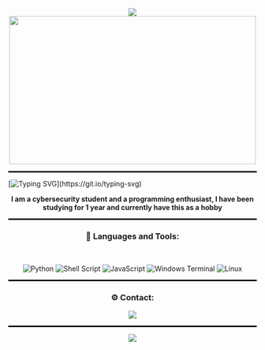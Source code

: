 <div align="center" >
<img src="https://capsule-render.vercel.app/api?type=waving&color=0:6b1f20,100:710c04&reversal=true&height=120&width=100%&section=header">
<img width="500px" height="300px" src="https://github.com/arlindx/arlindx/assets/139892800/24a18cc7-675a-430a-b357-6f88902ef302">
<hr style="border: 1px solid black;">  
 
</div>

[![Typing SVG](https://readme-typing-svg.demolab.com?font=Fira+Code&weight=600&size=24&pause=1000&color=B30000&center=true&vCenter=true&width=1200&lines=Hey%2C+I'am+Arlindx.)](https://git.io/typing-svg)

<div align="center">
 <strong aling="center"> <p> I am a cybersecurity student and a programming enthusiast, I have been studying for 1 year and currently have this as a hobby </p> </strong>
 <hr style="border: 1px solid black;">  

<h3>🔧 Languages and Tools:</h3>
<br>

![Python](https://img.shields.io/badge/python-3670A0?style=for-the-badge&logo=python&logoColor=ffdd54)
![Shell Script](https://img.shields.io/badge/shell_script-%23121011.svg?style=for-the-badge&logo=gnu-bash&logoColor=white)
![JavaScript](https://img.shields.io/badge/javascript-%23323330.svg?style=for-the-badge&logo=javascript&logoColor=%23F7DF1E)
![Windows Terminal](https://img.shields.io/badge/Windows%20Terminal-%234D4D4D.svg?style=for-the-badge&logo=windows-terminal&logoColor=white)
![Linux](https://img.shields.io/badge/Linux-FCC624?style=for-the-badge&logo=linux&logoColor=black)

 <hr style="border: 1px solid black;">  

<h3>⚙️ Contact:</h3>

<a href = "mailto:arlindx.txt@gmail.com">
  <img src="https://img.shields.io/badge/Gmail-D14836?style=for-the-badge&logo=gmail&logoColor=white" target="_blank"></a>

 <hr style="border: 1px solid black;">  

<img src="https://capsule-render.vercel.app/api?type=waving&color=0:6b1f20,100:710c04&reversal=true&height=120&width=100%&section=header">
</div>

